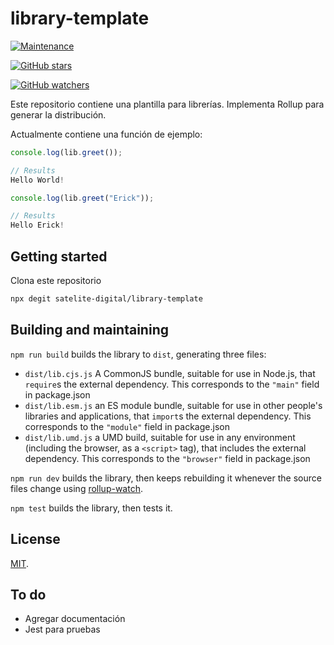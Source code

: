 # library-template

[![Maintenance](https://img.shields.io/badge/Maintained%3F-yes-green.svg)](https://GitHub.com/satelite-digital/library-template/graphs/commit-activity)

[![GitHub stars](https://img.shields.io/github/stars/Naereen/StrapDown.js.svg?style=social&label=Star&maxAge=2592000)](https://GitHub.com/satelite-digital/library-template/stargazers/)

[![GitHub watchers](https://img.shields.io/github/watchers/Naereen/StrapDown.js.svg?style=social&label=Watch&maxAge=2592000)](https://GitHub.com/satelite-digital/library-temlpate/watchers/)


Este repositorio contiene una plantilla para librerías.  Implementa Rollup para generar la distribución.

Actualmente contiene una función de ejemplo:

```js
console.log(lib.greet());

// Results
Hello World!
```

```js
console.log(lib.greet("Erick"));

// Results
Hello Erick!
```


## Getting started

Clona este repositorio

```bash
npx degit satelite-digital/library-template
```


## Building and maintaining

`npm run build` builds the library to `dist`, generating three files:

* `dist/lib.cjs.js`
    A CommonJS bundle, suitable for use in Node.js, that `require`s the external dependency. This corresponds to the `"main"` field in package.json
* `dist/lib.esm.js`
    an ES module bundle, suitable for use in other people's libraries and applications, that `import`s the external dependency. This corresponds to the `"module"` field in package.json
* `dist/lib.umd.js`
    a UMD build, suitable for use in any environment (including the browser, as a `<script>` tag), that includes the external dependency. This corresponds to the `"browser"` field in package.json

`npm run dev` builds the library, then keeps rebuilding it whenever the source files change using [rollup-watch](https://github.com/rollup/rollup-watch).

`npm test` builds the library, then tests it.

## License

[MIT](LICENSE).


## To do

- Agregar documentación
- Jest para pruebas